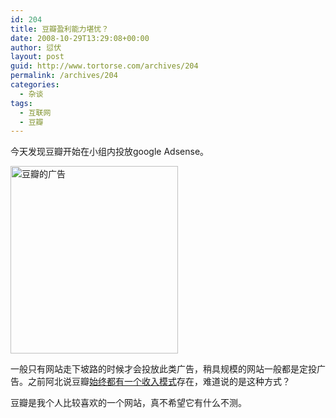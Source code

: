 ```yaml
---
id: 204
title: 豆瓣盈利能力堪忧？
date: 2008-10-29T13:29:08+00:00
author: 愆伏
layout: post
guid: http://www.tortorse.com/archives/204
permalink: /archives/204
categories:
  - 杂谈
tags:
  - 互联网
  - 豆瓣
---
```

今天发现豆瓣开始在小组内投放google Adsense。

<img class="size-medium wp-image-203" title="豆瓣的广告" src="http://www.tortorse.com/wp-content/uploads/2008/10/douban_adsense-268x300.jpg" alt="豆瓣的广告" width="268" height="300" srcset="https://www.tortorse.com/wp-content/uploads/2008/10/douban_adsense-268x300.jpg 268w, https://www.tortorse.com/wp-content/uploads/2008/10/douban_adsense.jpg 402w" sizes="(max-width: 268px) 100vw, 268px" />

一般只有网站走下坡路的时候才会投放此类广告，稍具规模的网站一般都是定投广告。之前阿北说豆瓣<a title="豆瓣的盈利模式" href="http://www.douban.com/note/17598797/" target="_blank">始终都有一个收入模式</a>存在，难道说的是这种方式？

豆瓣是我个人比较喜欢的一个网站，真不希望它有什么不测。